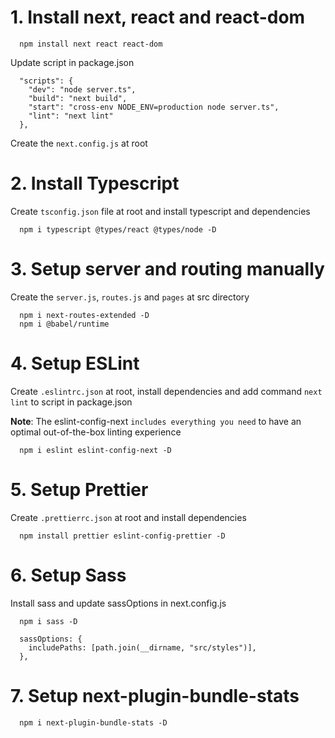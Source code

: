 # 1. Install next, react and react-dom

```
  npm install next react react-dom
```

Update script in package.json

```
  "scripts": {
    "dev": "node server.ts",
    "build": "next build",
    "start": "cross-env NODE_ENV=production node server.ts",
    "lint": "next lint"
  },
```

Create the `next.config.js` at root

# 2. Install Typescript

Create `tsconfig.json` file at root and install typescript and dependencies

```
  npm i typescript @types/react @types/node -D
```

# 3. Setup server and routing manually

Create the `server.js`, `routes.js` and `pages` at src directory

```
  npm i next-routes-extended -D
  npm i @babel/runtime
```

# 4. Setup ESLint

Create `.eslintrc.json` at root, install dependencies and add command `next lint` to script in package.json

**Note**:
The eslint-config-next `includes everything you need` to have an optimal out-of-the-box linting experience

```
  npm i eslint eslint-config-next -D
```

# 5. Setup Prettier

Create `.prettierrc.json` at root and install dependencies

```
  npm install prettier eslint-config-prettier -D
```

# 6. Setup Sass

Install sass and update sassOptions in next.config.js

```
  npm i sass -D
```

```
  sassOptions: {
    includePaths: [path.join(__dirname, "src/styles")],
  },
```

# 7. Setup next-plugin-bundle-stats

```
  npm i next-plugin-bundle-stats -D
```
